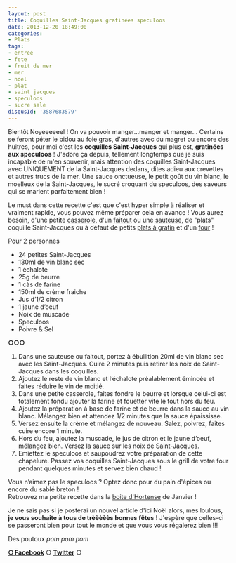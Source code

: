```yaml
---
layout: post
title: Coquilles Saint-Jacques gratinées speculoos
date: 2013-12-20 18:49:00
categories: 
- Plats
tags: 
- entree
- fete
- fruit de mer
- mer
- noel
- plat
- saint jacques
- speculoos
- sucre sale
disqusId: '3587683579'
---
```


Bientôt Noyeeeeeel ! On va pouvoir manger...manger et manger... Certains se feront péter le bidou au foie gras, d'autres avec du magret ou encore des huitres, pour moi c'est les **coquilles Saint-Jacques** qui plus est, **gratinées aux speculoos** ! J'adore ça depuis, tellement longtemps que je suis incapable de m'en souvenir, mais attention des coquilles Saint-Jacques avec UNIQUEMENT de la Saint-Jacques dedans, dites adieu aux crevettes et autres trucs de la mer. Une sauce onctueuse, le petit goût du vin blanc, le moelleux de la Saint-Jacques, le sucré croquant du speculoos, des saveurs qui se marient parfaitement bien !

Le must dans cette recette c'est que c'est hyper simple à réaliser et vraiment rapide, vous pouvez même préparer cela en avance ! Vous aurez besoin, d'une petite [casserole](http://www.rueducommerce.fr/m/pl/malid:115), d'un [faitout](http://www.rueducommerce.fr/m/pl/malid:15123303) ou une [sauteuse](http://www.rueducommerce.fr/m/pl/malid:15123301), de "plats" coquille Saint-Jacques ou à défaut de petits [plats à gratin](http://www.rueducommerce.fr/m/pl/malid:12468604) et d'un [four](http://www.rueducommerce.fr/m/pl/malid:9404136) !



Pour 2 personnes

- 24 petites Saint-Jacques  
- 130ml de vin blanc sec  
- 1 échalote  
- 25g de beurre  
- 1 càs de farine  
- 150ml de crème fraiche  
- Jus d’1/2 citron  
- 1 jaune d’oeuf  
- Noix de muscade  
- Speculoos  
- Poivre & Sel



**○○○**

1) Dans une sauteuse ou faitout, portez à ébullition 20ml de vin blanc sec avec les Saint-Jacques. Cuire 2 minutes puis retirer les noix de Saint-Jacques dans les coquilles.  
2) Ajoutez le reste de vin blanc et l’échalote préalablement émincée et faites réduire le vin de moitié.  
3) Dans une petite casserole, faites fondre le beurre et lorsque celui-ci est totalement fondu ajouter la farine et fouetter vite le tout hors du feu.  
4) Ajoutez la préparation à base de farine et de beurre dans la sauce au vin blanc. Mélangez bien et attendez 1/2 minutes que la sauce épaississe.  
5) Versez ensuite la crème et mélangez de nouveau. Salez, poivrez, faites cuire encore 1 minute.  
6) Hors du feu, ajoutez la muscade, le jus de citron et le jaune d’oeuf, mélangez bien. Versez la sauce sur les noix de Saint-Jacques.  
7) Emiettez le speculoos et saupoudrez votre préparation de cette chapelure. Passez vos coquilles Saint-Jacques sous le grill de votre four pendant quelques minutes et servez bien chaud !

Vous n’aimez pas le speculoos ? Optez donc pour du pain d'épices ou encore du sablé breton !  
Retrouvez ma petite recette dans la [boite d'Hortense](http://www.laboitedhortense.com/) de Janvier !

Je ne sais pas si je posterai un nouvel article d'ici Noël alors, mes loulous, **je vous souhaite à tous de trèèèèès bonnes fêtes** ! J'espère que celles-ci se passeront bien pour tout le monde et que vous vous régalerez bien !!!

Des poutoux *pom pom pom*

[**○<span style="font-size: xx-small; margin: 0px; outline: 0px; padding: 0px;"><span style="font-family: Arial, Helvetica, sans-serif; margin: 0px; outline: 0px; padding: 0px;"> </span></span>Facebook**](https://www.facebook.com/pages/CroKMou/148093255259077) ○ [**Twitter**](https://twitter.com/Crokmou) ○